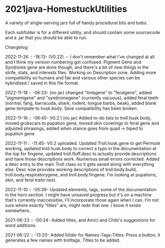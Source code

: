 # 2021java-HomestuckUtilities
A variety of single-serving jars full of handy procedural bits and bobs.

Each subfolder is for a different utility, and should contain some sourcecode and a .jar that you should be able to run.

Changelog:

2022-11-26 :: -18:13- (V0.22) -- I don't remember what I've changed at all and I think my version numbering got confused.  Pigment Gene and Syndrome gene are done though, and there's a bit of new things in the strife, stats, and interests files.  Working on Description zone.  Adding more compatibility so humans and fae and various other species can be hybridized / saved in this file format.

2022-11-18 :: -06:33- (no jar) changed "limbgene" to "feralgene", added "pigmentgene" and "syndromegene" (currently vacuous), added feral teeth (normal, fang, barracuda, shark, rodent, tongue barbs, beak), added blank gene template to husk.body.  Save compatibility has been broken.

2022-11-16 :: -06:45- V0.2.1 (no jar) Added to-do lists to troll.husk.body, moved grubscars to pupation gene, moved skin coverings to feral gene and adjusted phrasings, added when stance goes from quad -> biped to pupation gene

2022-11-11 :: -11:45- V0.2 uploaded.  Updated Troll.husk.gene to get Permute working, updated troll.husk.body to correct a typo in the documentation at the top for fingene, updated troll.fluff.desc to actually provide descriptions and have those descriptions work.  Numerous small errors corrected.  Added a desc entry to the main Troll class so it gets saved along with everything else.  Desc now provides working descriptions of troll.body.build, troll.body.respiratorygene, and troll.body.fingene.  I'm looking at pupations, skin, and feral traits next.

2022-11-10 :: -05:39-  Updated elements, tags, some of the documentation in the horn section.  I might have unsaved progress but it's on a machine that's currently inaccessible, I'll incorporate those again when I can.  I'm not sure where exactly "titles" are, might redo that one.  I know it exists somewhere..

2021-06-23 :: -00:24-  Added titles, and Amici and Chibi's suggestions for word additions.  

2021-06-22 :: -13:20-  Added folder for Names-Tags-Titles.  Press a button, it generates a few names with trolltags.  Titles to be added.
